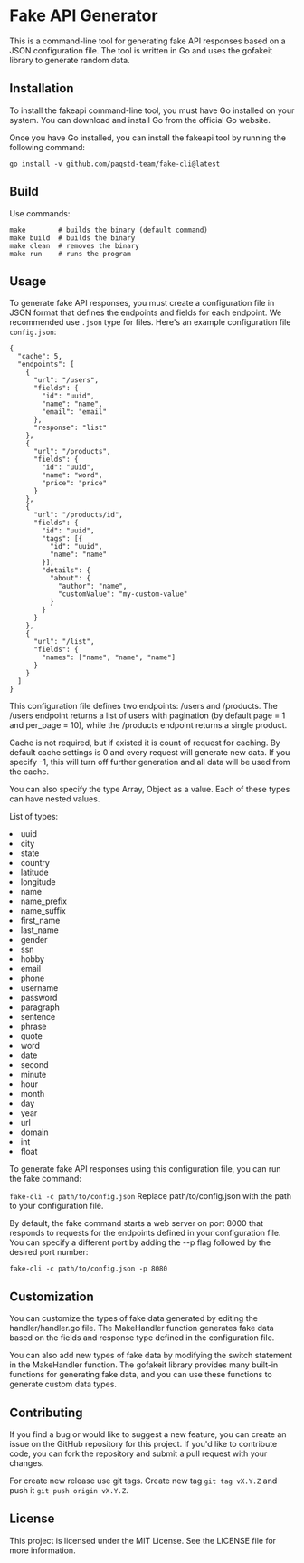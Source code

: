 # Fake API Generator

This is a command-line tool for generating fake API responses based on a JSON configuration file. The tool is written in Go and uses the gofakeit library to generate random data.

## Installation

To install the fakeapi command-line tool, you must have Go installed on your system. You can download and install Go from the official Go website.

Once you have Go installed, you can install the fakeapi tool by running the following command:

`go install -v github.com/paqstd-team/fake-cli@latest`

## Build
Use commands:

```
make        # builds the binary (default command)
make build  # builds the binary
make clean  # removes the binary
make run    # runs the program
```

## Usage

To generate fake API responses, you must create a configuration file in JSON format that defines the endpoints and fields for each endpoint. We recommended use `.json` type for files. Here's an example configuration file `config.json`:

```
{
  "cache": 5,
  "endpoints": [
    {
      "url": "/users",
      "fields": {
        "id": "uuid",
        "name": "name",
        "email": "email"
      },
      "response": "list"
    },
    {
      "url": "/products",
      "fields": {
        "id": "uuid",
        "name": "word",
        "price": "price"
      }
    },
    {
      "url": "/products/id",
      "fields": {
        "id": "uuid",
        "tags": [{
          "id": "uuid",
          "name": "name"
        }],
        "details": {
          "about": {
            "author": "name",
            "customValue": "my-custom-value"
          }
        }
      }
    },
    {
      "url": "/list",
      "fields": {
        "names": ["name", "name", "name"]
      }
    }
  ]
}
```
This configuration file defines two endpoints: /users and /products. The /users endpoint returns a list of users with pagination (by default page = 1 and per_page = 10), while the /products endpoint returns a single product.

Cache is not required, but if existed it is count of request for caching. By default cache settings is 0 and every request will generate new data. If you specify -1, this will turn off further generation and all data will be used from the cache.

You can also specify the type Array, Object as a value. Each of these types can have nested values. 

List of types:
<div>
  <div>
    <li>uuid</li>
    <li>city</li>
    <li>state</li>
    <li>country</li>
    <li>latitude</li>
    <li>longitude</li>
    <li>name</li>
    <li>name_prefix</li>
    <li>name_suffix</li>
  </div>
  <div>
    <li>first_name</li>
    <li>last_name</li>
    <li>gender</li>
    <li>ssn</li>
    <li>hobby</li>
    <li>email</li>
    <li>phone</li>
    <li>username</li>
    <li>password</li>
    <li>paragraph</li>
    <li>sentence</li>
    <li>phrase</li>
    <li>quote</li>
  </div>
  <div>
    <li>word</li>
    <li>date</li>
    <li>second</li>
    <li>minute</li>
    <li>hour</li>
    <li>month</li>
    <li>day</li>
    <li>year</li>
    <li>url</li>
    <li>domain</li>
    <li>int</li>
    <li>float</li>
  </div>
</div>

To generate fake API responses using this configuration file, you can run the fake command:

`fake-cli -c path/to/config.json`
Replace path/to/config.json with the path to your configuration file.

By default, the fake command starts a web server on port 8000 that responds to requests for the endpoints defined in your configuration file. You can specify a different port by adding the --p flag followed by the desired port number:

`fake-cli -c path/to/config.json -p 8080`

## Customization

You can customize the types of fake data generated by editing the handler/handler.go file. The MakeHandler function generates fake data based on the fields and response type defined in the configuration file.

You can also add new types of fake data by modifying the switch statement in the MakeHandler function. The gofakeit library provides many built-in functions for generating fake data, and you can use these functions to generate custom data types.

## Contributing

If you find a bug or would like to suggest a new feature, you can create an issue on the GitHub repository for this project. If you'd like to contribute code, you can fork the repository and submit a pull request with your changes.

For create new release use git tags. Create new tag `git tag vX.Y.Z` and push it `git push origin vX.Y.Z`.

## License

This project is licensed under the MIT License. See the LICENSE file for more information.
